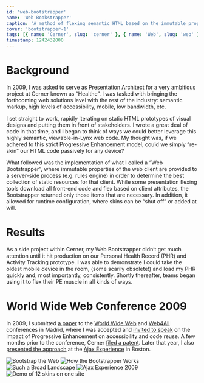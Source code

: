 ```yaml
---
id: 'web-bootstrapper'
name: 'Web Bookstrapper'
caption: 'A method of flexing semantic HTML based on the immutable properties of the device before code is even downloaded.'
cover: 'bootstrapper-1'
tags: [{ name: 'Cerner', slug: 'cerner' }, { name: 'Web', slug: 'web' }]
timestamp: 1242432000
---
```


# Background

In 2009, I was asked to serve as Presentation Architect for a very ambitious
project at Cerner known as “Healthe”. I was tasked with bringing the forthcoming
web solutions level with the rest of the industry: semantic markup, high levels
of accessibility, mobile, low bandwidth, etc.

I set straight to work, rapidly iterating on static HTML prototypes of visual
designs and putting them in front of stakeholders. I wrote a great deal of code
in that time, and I began to think of ways we could better leverage this highly
semantic, viewable-in-Lynx web code. My thought was, if we adhered to this
strict Progressive Enhancement model, could we simply “re-skin” our HTML code
passively for any device?

What followed was the implementation of what I called a “Web Bootstrapper”,
where immutable properties of the web client are provided to a server-side
process (e.g. rules engine) in order to determine the best collection of static
resources for that client. While some presentation flexing tools download all
front-end code and flex based on client attributes, the Bootstrapper returned
only those items that are necessary. In addition, it allowed for runtime
configuration, where skins can be “shut off” or added at will.

# Results

As a side project within Cerner, my Web Bootstrapper didn’t get much attention
until it hit production on our Personal Health Record (PHR) and Activity
Tracking prototype. I was able to demonstrate I could take the oldest mobile
device in the room, (some scarily obsolete!) and load my PHR quickly and, most
importantly, consistently. Shortly thereafter, teams began using it to flex
their PE muscle in all kinds of ways.

# World Wide Web Conference 2009

In 2009, I submitted [a paper](/pdf/web-bootstrapper-paper.pdf) to the [World
Wide Web](http://www2009.wwwconference.org/) and
[Web4All](http://www.w4a.info/2018/) conferences in Madrid, where I was accepted
and [invited to speak](/pdf/web-bootstrapper-deck.pdf) on the impact of
Progressive Enhancement on accessibility and code reuse. A few months prior to
the conference, Cerner [filed a
patent](http://www.faqs.org/patents/app/20100180192). Later that year, I also
[presented the
approach](http://ajaxexperience.techtarget.com/conference/html/speakers.html#CHall)
at the [Ajax
Experience](http://ajaxexperience.techtarget.com/conference/index.html) in
Boston.

![Bootstrap the Web](/images/portfolio/bootstrapper-1.png)
![How the Bootstrapper Works](/images/portfolio/bootstrapper-2.jpg)
![Such a Broad Landscape](/images/portfolio/bootstrapper-3.jpg)
![Ajax Experience 2009](/images/portfolio/bootstrapper-4.png)
![Demo of 12 skins on one site](/images/portfolio/bootstrapper-5.png)
